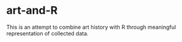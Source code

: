 # art-and-R

This is an attempt to combine art history with R through meaningful representation of collected data.